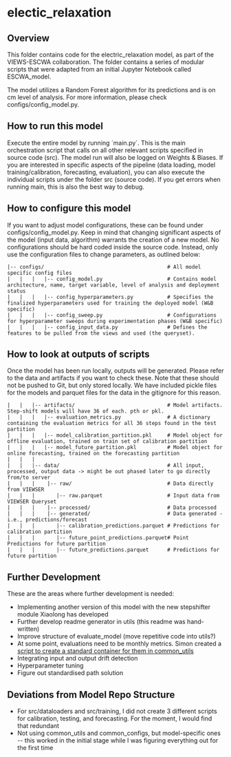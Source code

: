 # electic_relaxation

## Overview
This folder contains code for the electric_relaxation model, as part of the VIEWS-ESCWA collaboration. The folder contains a series of modular scripts that were adapted from an initial Jupyter Notebook called ESCWA_model.

The model utilizes a Random Forest algorithm for its predictions and is on cm level of analysis. For more information, please check configs/config_model.py.

## How to run this model
Execute the entire model by running ´main.py´. This is the main orchestration script that calls on all other relevant scripts specified in source code (src). The model run will also be logged on Weights & Biases. If you are interested in specific aspects of the pipeline (data loading, model training/calibration, forecasting, evaluation), you can also execute the individual scripts under the folder src (source code). If you get errors when running main, this is also the best way to debug.

## How to configure this model
If you want to adjust model configurations, these can be found under configs/config_model.py. Keep in mind that changing significant aspects of the model (input data, algorithm) warrants the creation of a new model.
No configurations should be hard coded inside the source code. Instead, only use the configuration files to change parameters, as outlined below:

```
|-- configs/                                        # All model specific config files
|   |   |   |-- config_model.py                     # Contains model architecture, name, target variable, level of analysis and deployment status
|   |   |   |-- config_hyperparameters.py           # Specifies the finalized hyperparameters used for training the deployed model (W&B specific)
|   |   |   |-- config_sweep.py                     # Configurations for hyperparameter sweeps during experimentation phases (W&B specific)
|   |   |   |-- config_input_data.py                # Defines the features to be pulled from the views and used (the queryset).

```

## How to look at outputs of scripts
Once the model has been run locally, outputs will be generated. Please refer to the data and artifacts if you want to check these. Note that these should not be pushed to Git, but only stored locally. We have included pickle files for the models and parquet files for the data in the gitignore for this reason.

```
|   |   |-- artifacts/                              # Model artifacts. Step-shift models will have 36 of each. pth or pkl.
|   |   |   |-- evaluation_metrics.py               # A dictionary containing the evaluation metrics for all 36 steps found in the test partition
|   |   |   |-- model_calibration_partition.pkl     # Model object for offline evaluation, trained on train set of calibration partition
|   |   |   |-- model_future_partition.pkl          # Model object for online forecasting, trained on the forecasting partition
|   |   |
|   |   |-- data/                                   # All input, processed, output data -> might be out phased later to go directly from/to server
|   |   |    |-- raw/                               # Data directly from VIEWSER
|   |   |       |-- raw.parquet                     # Input data from VIEWSER Queryset
|   |   |    |-- processed/                         # Data processed
|   |   |    |-- generated/                         # Data generated - i.e., predictions/forecast
|   |   |       |-- calibration_predictions.parquet # Predictions for calibration partition
|   |   |       |-- future_point_predictions.parquet# Point Predictions for future partition
|   |   |       |-- future_predictions.parquet      # Predictions for future partition

```

## Further Development
These are the areas where further development is needed:
- Implementing another version of this model with the new stepshifter module Xiaolong has developed
- Further develop readme generator in utils (this readme was hand-written)
- Improve structure of evaluate_model (move repetitive code into utils?) 
- At some point, evaluations need to be monthly metrics. Simon created a [script to create a standard container for them in common_utils](https://github.com/prio-data/views_pipeline/blob/main/common_utils/utils_evaluation_metrics.py)
- Integrating input and output drift detection
- Hyperparameter tuning
- Figure out standardised path solution

## Deviations from Model Repo Structure
- For src/dataloaders and src/training, I did not create 3 different scripts for calibration, testing, and forecasting. For the moment, I would find that redundant
- Not using common_utils and common_configs, but model-specific ones -- this worked in the initial stage while I was figuring everything out for the first time
